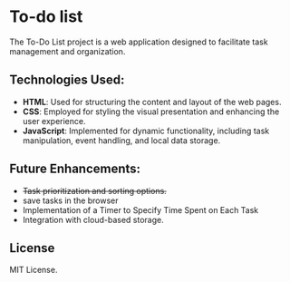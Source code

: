 # To-do list

The To-Do List project is a web application designed to facilitate task management and organization.

## Technologies Used:

- **HTML**: Used for structuring the content and layout of the web pages.
- **CSS**: Employed for styling the visual presentation and enhancing the user experience.
- **JavaScript**: Implemented for dynamic functionality, including task manipulation, event handling, and local data storage.

## Future Enhancements:

- ~~Task prioritization and sorting options.~~
- save tasks in the browser
- Implementation of a Timer to Specify Time Spent on Each Task
- Integration with cloud-based storage.

## License
MIT License.
